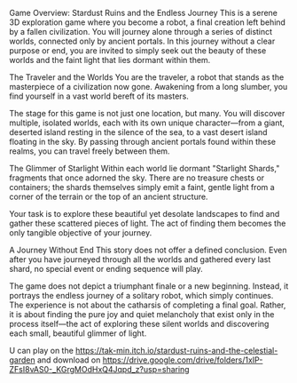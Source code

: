 Game Overview: Stardust Ruins and the Endless Journey
This is a serene 3D exploration game where you become a robot, a final creation left behind by a fallen civilization. You will journey alone through a series of distinct worlds, connected only by ancient portals. In this journey without a clear purpose or end, you are invited to simply seek out the beauty of these worlds and the faint light that lies dormant within them.

The Traveler and the Worlds
You are the traveler, a robot that stands as the masterpiece of a civilization now gone. Awakening from a long slumber, you find yourself in a vast world bereft of its masters.

The stage for this game is not just one location, but many. You will discover multiple, isolated worlds, each with its own unique character—from a giant, deserted island resting in the silence of the sea, to a vast desert island floating in the sky. By passing through ancient portals found within these realms, you can travel freely between them.

The Glimmer of Starlight
Within each world lie dormant "Starlight Shards," fragments that once adorned the sky. There are no treasure chests or containers; the shards themselves simply emit a faint, gentle light from a corner of the terrain or the top of an ancient structure.

Your task is to explore these beautiful yet desolate landscapes to find and gather these scattered pieces of light. The act of finding them becomes the only tangible objective of your journey.

A Journey Without End
This story does not offer a defined conclusion. Even after you have journeyed through all the worlds and gathered every last shard, no special event or ending sequence will play.

The game does not depict a triumphant finale or a new beginning. Instead, it portrays the endless journey of a solitary robot, which simply continues. The experience is not about the catharsis of completing a final goal. Rather, it is about finding the pure joy and quiet melancholy that exist only in the process itself—the act of exploring these silent worlds and discovering each small, beautiful glimmer of light.

U can play on the https://tak-min.itch.io/stardust-ruins-and-the-celestial-garden and download on https://drive.google.com/drive/folders/1xIP-ZFsI8vAS0-_KGrgMOdHxQ4Jqpd_z?usp=sharing
